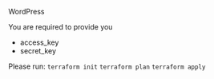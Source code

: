 
WordPress


You are required to provide you
- access_key
- secret_key

Please run:
```terraform init```
```terraform plan```
```terraform apply```

